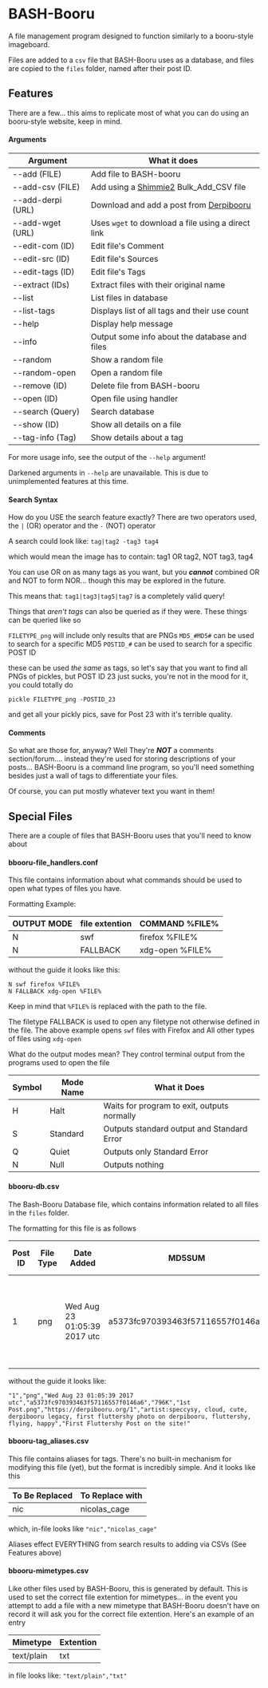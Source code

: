 # BASH-Booru
A file management program designed to function similarly to a booru-style imageboard.

Files are added to a `csv` file that BASH-Booru uses as a database, and files are copied to the `files` folder, named after their post ID.

## Features
There are a few... this aims to replicate most of what you can do using an booru-style website, keep in mind.

#### Arguments

| Argument | What it does |
| --- | ---- |
| --add (FILE) | Add file to BASH-booru |
| --add-csv (FILE) | Add using a [Shimmie2](https://github.com/shish/shimmie2) Bulk_Add_CSV file |
| --add-derpi (URL) | Download and add a post from [Derpibooru](https://derpibooru.org) |
| --add-wget (URL) | Uses `wget` to download a file using a direct link |
| --edit-com (ID) | Edit file's Comment |
| --edit-src (ID) | Edit file's Sources |
| --edit-tags (ID) | Edit file's Tags |
| --extract (IDs) | Extract files with their original name |
| --list | List files in database |
| --list-tags | Displays list of all tags and their use count |
| --help | Display help message |
| --info | Output some info about the database and files |
| --random | Show a random file |
| --random-open | Open a random file |
| --remove (ID) | Delete file from BASH-booru |
| --open (ID) | Open file using handler |
| --search (Query) | Search database |
| --show (ID) | Show all details on a file |
| --tag-info (Tag) | Show details about a tag |

For more usage info, see the output of the `--help` argument!

Darkened arguments in `--help` are unavailable. This is due to unimplemented features at this time.

#### Search Syntax
How do you USE the search feature exactly?
There are two operators used, the `|` (OR) operator and the `-` (NOT) operator

A search could look like: `tag|tag2 -tag3 tag4`

which would mean the image has to contain: tag1 OR tag2, NOT tag3, tag4

You can use OR on as many tags as you want, but you ***cannot*** combined OR and NOT to form NOR... though this may be explored in the future.

This means that: `tag1|tag3|tag5|tag7` is a completely valid query!

Things that *aren't tags* can also be queried as if they were.
These things can be queried like so

`FILETYPE_png` will include only results that are PNGs
`MD5_#MD5#` can be used to search for a specific MD5
`POSTID_#` can be used to search for a specific POST ID

these can be used *the same* as tags, so let's say that you want to find all PNGs of pickles, but POST ID 23 just sucks, you're not in the mood for it, you could totally do

`pickle FILETYPE_png -POSTID_23`

and get all your pickly pics, save for Post 23 with it's terrible quality.

#### Comments
So what are those for, anyway? Well They're ***NOT*** a comments section/forum.... instead they're used for storing descriptions of your posts... BASH-Booru is a command line program, so you'll need something besides just a wall of tags to differentiate your files.

Of course, you can put mostly whatever text you want in them!

## Special Files
There are a couple of files that BASH-Booru uses that you'll need to know about

#### bbooru-file_handlers.conf
This file contains information about what commands should be used to open what types
of files you have.

Formatting Example:

| OUTPUT MODE | file extention | COMMAND %FILE% |
| --- | --- | --- |
| N | swf | firefox %FILE% |
| N | FALLBACK | xdg-open %FILE% |

without the guide it looks like this:

```
N swf firefox %FILE%
N FALLBACK xdg-open %FILE%
```

Keep in mind that `%FILE%` is replaced with the path to the file.

The filetype FALLBACK is used to open any filetype not otherwise defined in the file.
The above example opens `swf` files with Firefox and All other types of files using `xdg-open`

What do the output modes mean? They control terminal output from the programs used to open the file

| Symbol | Mode Name | What it Does |
| --- | --- | --- |
| H | Halt | Waits for program to exit, outputs normally |
| S | Standard | Outputs standard output and Standard Error |
| Q | Quiet | Outputs only Standard Error |
| N | Null | Outputs nothing |

#### bbooru-db.csv
The Bash-Booru Database file, which contains information related to all files in the `files` folder.

The formatting for this file is as follows

| Post ID | File Type | Date Added | MD5SUM | File Size | Original File Name | Source URLs | Tags | Comment |
| --- | --- | --- | --- | --- | --- | --- | --- | --- |
| 1 | png | Wed Aug 23 01:05:39 2017 utc | a5373fc970393463f57116557f0146a6 | 796K | 1st Post.png  | https://derpibooru.org/1 | artist:speccysy, cloud, cute, derpibooru legacy, first fluttershy photo on derpibooru, fluttershy, flying, happy | First Fluttershy Post on the site! |

without the guide it looks like:

```"1","png","Wed Aug 23 01:05:39 2017 utc","a5373fc970393463f57116557f0146a6","796K","1st Post.png","https://derpibooru.org/1","artist:speccysy, cloud, cute, derpibooru legacy, first fluttershy photo on derpibooru, fluttershy, flying, happy","First Fluttershy Post on the site!"```

#### bbooru-tag_aliases.csv
This file contains aliases for tags. There's no built-in mechanism for modifying this file (yet), but the format is incredibly simple. And it looks like this

| To Be Replaced | To Replace with |
| --- | --- |
| nic | nicolas_cage |

which, in-file looks like `"nic","nicolas_cage"`

Aliases effect EVERYTHING from search results to adding via CSVs (See Features above)

#### bbooru-mimetypes.csv
Like other files used by BASH-Booru, this is generated by default. This is used to set the correct file extention for mimetypes... in the event you attempt to add a file with a new mimetype that BASH-Booru doesn't have on record it will ask you for the correct file extention.
Here's an example of an entry


| Mimetype | Extention |
| --- | --- |
| text/plain | txt |

in file looks like: `"text/plain","txt"`
